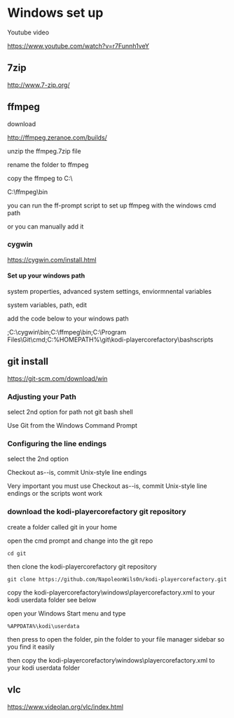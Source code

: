 # Windows set up

Youtube video

https://www.youtube.com/watch?v=r7Funnh1veY


## 7zip

http://www.7-zip.org/


## ffmpeg

download

http://ffmpeg.zeranoe.com/builds/


unzip the ffmpeg.7zip file

rename the folder to ffmpeg

copy the ffmpeg to C:\

C:\ffmpeg\bin


you can run the ff-prompt script to set up ffmpeg with the windows cmd path

or you can manually add it


### cygwin


https://cygwin.com/install.html


#### Set up your windows path

system properties, advanced system settings, enviormnental variables

system variables, path, edit

add the code below to your windows path

;C:\cygwin\bin;C:\ffmpeg\bin;C:\Program Files\Git\cmd;C:\%HOMEPATH%\git\kodi-playercorefactory\bashscripts


## git install

https://git-scm.com/download/win


### Adjusting your Path

select 2nd option for path not git bash shell

Use Git from the Windows Command Prompt


### Configuring the line endings

select the 2nd option

Checkout as--is, commit Unix-style line endings


Very important you must use Checkout as--is, commit Unix-style line endings
or the scripts wont work


### download the kodi-playercorefactory git repository

create a folder called git in your home 

open the cmd prompt and change into the git repo

	cd git


then clone the kodi-playercorefactory git repository

	git clone https://github.com/NapoleonWils0n/kodi-playercorefactory.git


copy the kodi-playercorefactory\windows\playercorefactory.xml to your kodi userdata folder
see below

open your Windows Start menu and type

	%APPDATA%\kodi\userdata

then press <Enter> to open the folder, 
pin the folder to your file manager sidebar so you find it easily

then copy the kodi-playercorefactory\windows\playercorefactory.xml to your kodi userdata folder


## vlc

https://www.videolan.org/vlc/index.html

